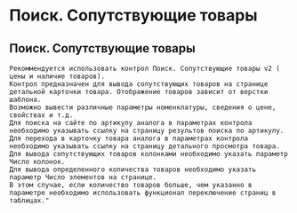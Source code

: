 ﻿---
description: 2.4.7
---
# Поиск. Сопутствующие товары
## Поиск. Сопутствующие товары
	Рекоммендуется использовать контрол Поиск. Сопутствующие товары v2 ( цены и наличие товаров).
	Контрол предназначен для вывода сопутствующих товаров на странице детальной карточки товара. Отображение товаров зависит от верстки шаблона. 
	Возможно вывести различные параметры номенклатуры, сведения о цене, свойствах и т.д. 
	Для поиска на сайте по артикулу аналога в параметрах контрола необходимо указывать ссылку на страницу результов поиска по артикулу.
	Для перехода в карточку товара аналога в параметрах контрола необходимо указывать ссылку на страницу детального просмотра товара.
	Для вывода сопутствующих товаров колонками необходимо указать параметр Число колонок.
	Для вывода определенного количества товаров необходимо указать параметр Число элементов на странице. 
	В этом случае, если количество товаров больше, чем указанно в параметре необходимо использовать функционал переключение страниц в таблицах."
